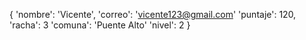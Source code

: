 {
    'nombre': 'Vicente',
    'correo': 'vicente123@gmail.com'
    'puntaje': 120,
    'racha': 3
    'comuna': 'Puente Alto'
    'nivel': 2
}